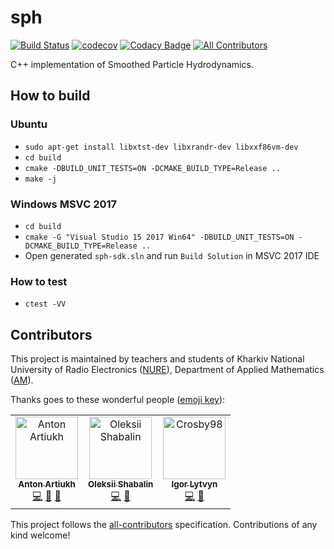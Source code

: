 # sph
[![Build Status](https://travis-ci.com/aartiukh/sph-sdk.svg?branch=develop)](https://travis-ci.com/aartiukh/sph-sdk) [![codecov](https://codecov.io/gh/aartiukh/sph-sdk/branch/develop/graph/badge.svg)](https://codecov.io/gh/aartiukh/sph-sdk) 
[![Codacy Badge](https://api.codacy.com/project/badge/Grade/3ba389a156774edaa1152afd7c7504f7)](https://www.codacy.com/app/aartiukh/sph-sdk?utm_source=github.com&amp;utm_medium=referral&amp;utm_content=aartiukh/sph-sdk&amp;utm_campaign=Badge_Grade) [![All Contributors](https://img.shields.io/badge/all_contributors-3-orange.svg?style=flat-square)](#contributors)

C++ implementation of Smoothed Particle Hydrodynamics.

## How to build

### Ubuntu

* `sudo apt-get install libxtst-dev libxrandr-dev libxxf86vm-dev`
* `cd build`
* `cmake -DBUILD_UNIT_TESTS=ON -DCMAKE_BUILD_TYPE=Release ..`
*  `make -j`

### Windows MSVC 2017
* `cd build`
* `cmake -G "Visual Studio 15 2017 Win64" -DBUILD_UNIT_TESTS=ON -DCMAKE_BUILD_TYPE=Release ..`
*  Open generated `sph-sdk.sln` and run `Build Solution` in MSVC 2017 IDE

### How to test
* `ctest -VV`

## Contributors

This project is maintained by teachers and students of Kharkiv National University of Radio Electronics ([NURE](https://nure.ua/en/)),  Department of Applied Mathematics ([AM](https://nure.ua/en/department/department-of-applied-mathematics-am)).

Thanks goes to these wonderful people ([emoji key](https://allcontributors.org/docs/en/emoji-key)):

<!-- ALL-CONTRIBUTORS-LIST:START - Do not remove or modify this section -->
<!-- prettier-ignore -->
<table><tr><td align="center"><a href="https://github.com/aartiukh"><img src="https://avatars2.githubusercontent.com/u/6399458?v=4" width="100px;" alt="Anton Artiukh"/><br /><sub><b>Anton Artiukh</b></sub></a><br /><a href="https://github.com/aartiukh/sph/commits?author=aartiukh" title="Code">💻</a> <a href="https://github.com/aartiukh/sph/commits?author=aartiukh" title="Documentation">📖</a> <a href="#review-aartiukh" title="Reviewed Pull Requests">👀</a></td><td align="center"><a href="https://github.com/ShabalinOleksii"><img src="https://avatars2.githubusercontent.com/u/40167922?v=4" width="100px;" alt="Oleksii Shabalin"/><br /><sub><b>Oleksii Shabalin</b></sub></a><br /><a href="https://github.com/aartiukh/sph/commits?author=ShabalinOleksii" title="Code">💻</a> <a href="https://github.com/aartiukh/sph/commits?author=ShabalinOleksii" title="Documentation">📖</a></td><td align="center"><a href="https://github.com/Crosby98"><img src="https://avatars0.githubusercontent.com/u/49843837?v=4" width="100px;" alt="Crosby98"/><br /><sub><b>Igor Lytvyn</b></sub></a><br /><a href="https://github.com/aartiukh/sph/commits?author=Crosby98" title="Code">💻</a> <a href="https://github.com/aartiukh/sph/commits?author=Crosby98" title="Documentation">📖</a></td></tr></table>

<!-- ALL-CONTRIBUTORS-LIST:END -->

This project follows the [all-contributors](https://github.com/all-contributors/all-contributors) specification. Contributions of any kind welcome!

